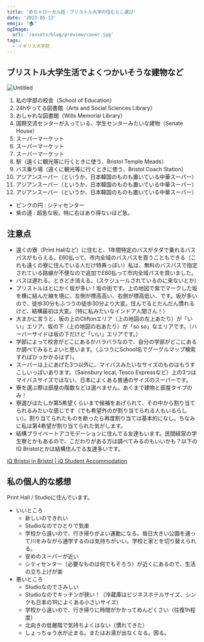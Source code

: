 ```yaml
---
title: 'めちゃローカル話：ブリストル大学の住むとこ選び'
date: '2023-05-13'
emoji: "🏠︎"
ogImage:
  url: '/assets/blog/preview/cover.jpg'
tags:
  - イギリス大学院
---
```


## ブリストル大学生活でよくつかいそうな建物など

![Untitled](/assets/blog/posts/めちゃローカル話：ブリストル大学の住むとこ選び/Untitled.png)

1. 私の学部の校舎（School of Education）
2. 24hやってる図書館（Arts and Social Sciences Library）
3. おしゃれな図書館（Wills Memorial Library）
4. 国際交流センターが入っている、学生センターみたいな建物（Senate House）
5. スーパーマーケット
6. スーパーマーケット
7. スーパーマーケット
8. 駅（遠くに観光等に行くときに使う、Bristol Temple Meads）
9. バス乗り場（遠くに観光等に行くときに使う、Bristol Coach Station）
10. アジアンスーパー（というか、日本韓国のものも置いている中華スーパー）
11. アジアンスーパー（というか、日本韓国のものも置いている中華スーパー）
12. アジアンスーパー（というか、日本韓国のものも置いている中華スーパー）
- ピンクの円 : シティセンター
- 紫の道 : 超急な坂。特に右はあり得ないほど急。

## 注意点

- 遠くの寮（Print Hallなど）に住むと、1年間特定のバスがタダで乗れるバスパスがもらえる。£60払って、市内全域のバスパスを買うこともできる（これも遠くの寮に住んでいる人だけ特典っぽい）私は、無料のバスパスで指定されている路線が不便なので追加で£60払って市内全域パスを買いました。
- バスは遅れる。ときどき消える。（スケジュールされているのに来ないとか）
- ブリストルはとにかく坂が多い！坂の街です。上の地図で紫でマークした坂を横に結んだ線を境に、左側が標高高い、右側が標高低い、です。坂が多いので、徒歩30分もふつうの徒歩30分より大変。住んでるとだんだん慣れるけど、結構最初は大変。（特に私みたいなインドア人間さん！）
- 大まかに言うと、坂の上のCliftonエリア（上の地図の左上あたり）が「いい」エリア、坂の下（上の地図の右あたり）が「so so」なエリアです。（ハーバーサイドは坂の下だけど「いい」エリアです。）
- 学部によって校舎がどこにあるかバラバラなので、自分の学部がどこにあるか調べてみるとよいと思います。（ふつうにSchool名でグーグルマップ検索すればひっかかるはず）。
- スーパーは上にあげた3つ以外に、マイバスみたいなサイズのものはもうすこしいっぱいあります。（Sainsbury local, Tesco Expressなど）上の3つはマイバスサイズではない、日本によくある普通のサイズのスーパーです。
- 寮を選ぶ際は部屋の階数などは選べません。あくまで建物と部屋タイプのみ！
- 寮選びはたしか第5希望くらいまで候補をあげられて、その中から割り当てられるみたいな感じです（でも希望外のが割り当てられる人もいるらしい）。割り当てられたものを断ったら再度割り当ては基本的になし。ちなみに私は第4希望が割り当てられた気がします。
- 結構プライベートアコモデーションに住んでる友達もいます。民間経営の学生寮とかもあるので、こだわりがある方は調べてみるのもいいかも？以下のIQ Bristolとかは結構住んでる友達多いです。

[iQ Bristol in Bristol | iQ Student Accommodation](https://www.iqstudentaccommodation.com/bristol/iq-bristol?year=2023-24&sorting=availability)

## 私の個人的な感想

Print Hall / Studioに住んでいます。

- いいところ
    - 新しいのできれい
    - Studioなのでひとりで気楽
    - 学校から遠いので、行き帰りがよい運動になる。毎日大きい公園を通って川をみながら通学するのは気持ちがいい。学校と家とを切り替えられる。
    - 安めのスーパーが近い
    - シティセンター（必要なものは何でもそろう）が近くにあるので、生活の立ち上げが楽
- 悪いところ
    - Studioなのでさみしい
    - Studioなのでキッチンが狭い！（冷蔵庫はビジネスホテルサイズ、シンクも日本の1Rによくある小さいサイズ）
    - 学校から遠いので、行き帰りに時間がかかってめんどくさい（往復1h程度）
    - 北向きの低層階で気持ちよくはない（慣れてきた）
    - しょっちゅう水が止まる。またはお湯が出なくなる。困る。
